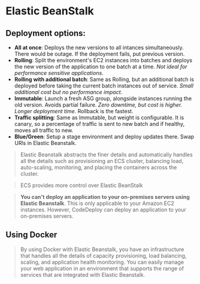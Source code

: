# Elastic BeanStalk

## Deployment options:

- **All at once**: Deploys the new versions to all intances simultaneously. There would be outage. If the deployment fails, put previous version.
- **Rolling**: Split the environment's EC2 instances into batches and deploys the new version of the application to one batch at a time. _Not ideal for performance sensitive applications_.
- **Rolling with additional batch**: Same as Rolling, but an additional batch is deployed before taking the current batch instances out of service. _Small additional cost but no performance impact._
- **Immutable**: Launch a fresh ASG group, alongside instances running the old version. Avoids partial failure. _Zero downtime, but cost is higher. Longer deployment time._ Rollback is the fastest.
- **Traffic splitting**: Same as Immutable, but weight is configurable. It is canary, so a percentage of traffic is sent to new batch and if healthy, moves all traffic to new.
- **Blue/Green**: Setup a stage environment and deploy updates there. Swap URls in Elastic Beanstalk.

> Elastic Beanstalk abstracts the finer details and automatically handles all the details such as provisioning an ECS cluster, balancing load, auto-scaling, monitoring, and placing the containers across the cluster.

> ECS provides more control over Elastic BeanStalk

> **You can't deploy an application to your on-premises servers using Elastic Beanstalk**. This is only applicable to your Amazon EC2 instances. However, CodeDeploy can deploy an application to your on-premises servers.

## Using Docker

> By using Docker with Elastic Beanstalk, you have an infrastructure that handles all the details of capacity provisioning, load balancing, scaling, and application health monitoring. You can easily manage your web application in an environment that supports the range of services that are integrated with Elastic Beanstalk.
